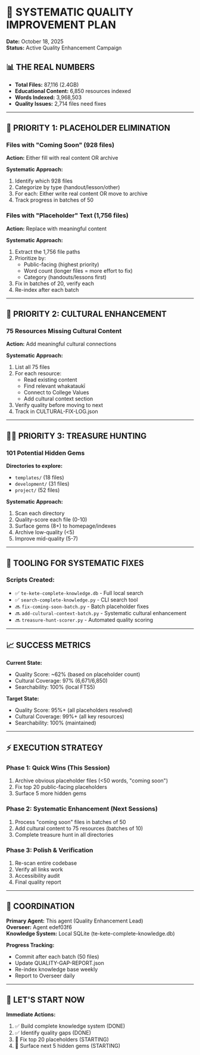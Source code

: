 # 🎯 SYSTEMATIC QUALITY IMPROVEMENT PLAN

**Date:** October 18, 2025  
**Status:** Active Quality Enhancement Campaign

## 📊 THE REAL NUMBERS

- **Total Files:** 87,116 (2.4GB)
- **Educational Content:** 6,850 resources indexed
- **Words Indexed:** 3,968,503
- **Quality Issues:** 2,714 files need fixes

---

## 🚨 PRIORITY 1: PLACEHOLDER ELIMINATION

### Files with "Coming Soon" (928 files)
**Action:** Either fill with real content OR archive

**Systematic Approach:**
1. Identify which 928 files
2. Categorize by type (handout/lesson/other)
3. For each: Either write real content OR move to archive
4. Track progress in batches of 50

### Files with "Placeholder" Text (1,756 files)
**Action:** Replace with meaningful content

**Systematic Approach:**
1. Extract the 1,756 file paths
2. Prioritize by:
   - Public-facing (highest priority)
   - Word count (longer files = more effort to fix)
   - Category (handouts/lessons first)
3. Fix in batches of 20, verify each
4. Re-index after each batch

---

## 🎨 PRIORITY 2: CULTURAL ENHANCEMENT

### 75 Resources Missing Cultural Content
**Action:** Add meaningful cultural connections

**Systematic Approach:**
1. List all 75 files
2. For each resource:
   - Read existing content
   - Find relevant whakataukī
   - Connect to College Values
   - Add cultural context section
3. Verify quality before moving to next
4. Track in CULTURAL-FIX-LOG.json

---

## 🏴‍☠️ PRIORITY 3: TREASURE HUNTING

### 101 Potential Hidden Gems
**Directories to explore:**
- `templates/` (18 files)
- `development/` (31 files)
- `project/` (52 files)

**Systematic Approach:**
1. Scan each directory
2. Quality-score each file (0-10)
3. Surface gems (8+) to homepage/indexes
4. Archive low-quality (<5)
5. Improve mid-quality (5-7)

---

## 🔧 TOOLING FOR SYSTEMATIC FIXES

### Scripts Created:
- ✅ `te-kete-complete-knowledge.db` - Full local search
- ✅ `search-complete-knowledge.py` - CLI search tool
- 🔜 `fix-coming-soon-batch.py` - Batch placeholder fixes
- 🔜 `add-cultural-context-batch.py` - Systematic cultural enhancement
- 🔜 `treasure-hunt-scorer.py` - Automated quality scoring

---

## 📈 SUCCESS METRICS

**Current State:**
- Quality Score: ~62% (based on placeholder count)
- Cultural Coverage: 97% (6,671/6,850)
- Searchability: 100% (local FTS5)

**Target State:**
- Quality Score: 95%+ (all placeholders resolved)
- Cultural Coverage: 99%+ (all key resources)
- Searchability: 100% (maintained)

---

## ⚡ EXECUTION STRATEGY

### Phase 1: Quick Wins (This Session)
1. Archive obvious placeholder files (<50 words, "coming soon")
2. Fix top 20 public-facing placeholders
3. Surface 5 more hidden gems

### Phase 2: Systematic Enhancement (Next Sessions)
1. Process "coming soon" files in batches of 50
2. Add cultural content to 75 resources (batches of 10)
3. Complete treasure hunt in all directories

### Phase 3: Polish & Verification
1. Re-scan entire codebase
2. Verify all links work
3. Accessibility audit
4. Final quality report

---

## 🤝 COORDINATION

**Primary Agent:** This agent (Quality Enhancement Lead)  
**Overseer:** Agent edef03f6  
**Knowledge System:** Local SQLite (te-kete-complete-knowledge.db)

**Progress Tracking:**
- Commit after each batch (50 files)
- Update QUALITY-GAP-REPORT.json
- Re-index knowledge base weekly
- Report to Overseer daily

---

## 🎯 LET'S START NOW

**Immediate Actions:**
1. ✅ Build complete knowledge system (DONE)
2. ✅ Identify quality gaps (DONE)
3. 🔄 Fix top 20 placeholders (STARTING)
4. 🔄 Surface next 5 hidden gems (STARTING)

